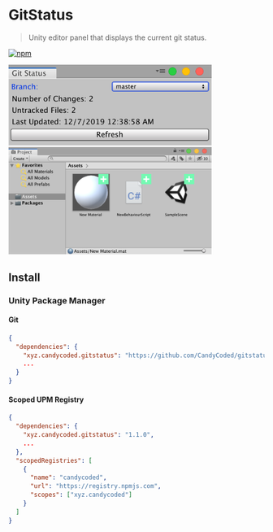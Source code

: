 # GitStatus

> Unity editor panel that displays the current git status.

[![npm](https://img.shields.io/npm/v/xyz.candycoded.gitstatus)](https://www.npmjs.com/package/xyz.candycoded.gitstatus)

<img src="Screenshots/editorpanel.png" width="400">
<br>
<img src="Screenshots/projectpanel.png" width="400">

## Install

### Unity Package Manager

#### Git

```json
{
  "dependencies": {
    "xyz.candycoded.gitstatus": "https://github.com/CandyCoded/gitstatus.git#v1.1.0",
    ...
  }
}
```

#### Scoped UPM Registry

```json
{
  "dependencies": {
    "xyz.candycoded.gitstatus": "1.1.0",
    ...
  },
  "scopedRegistries": [
    {
      "name": "candycoded",
      "url": "https://registry.npmjs.com",
      "scopes": ["xyz.candycoded"]
    }
  ]
}
